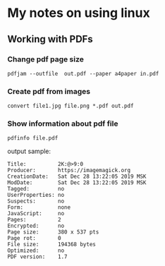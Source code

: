 # My notes on using linux

## Working with PDFs

### Change pdf page size

```
pdfjam --outfile  out.pdf --paper a4paper in.pdf
```

### Create pdf from images

```
convert file1.jpg file.png *.pdf out.pdf
```

### Show information about pdf file

```
pdfinfo file.pdf
```

output sample:

```
Title:          2K:@>9:0
Producer:       https://imagemagick.org
CreationDate:   Sat Dec 28 13:22:05 2019 MSK
ModDate:        Sat Dec 28 13:22:05 2019 MSK
Tagged:         no
UserProperties: no
Suspects:       no
Form:           none
JavaScript:     no
Pages:          2
Encrypted:      no
Page size:      380 x 537 pts
Page rot:       0
File size:      194368 bytes
Optimized:      no
PDF version:    1.7
```

